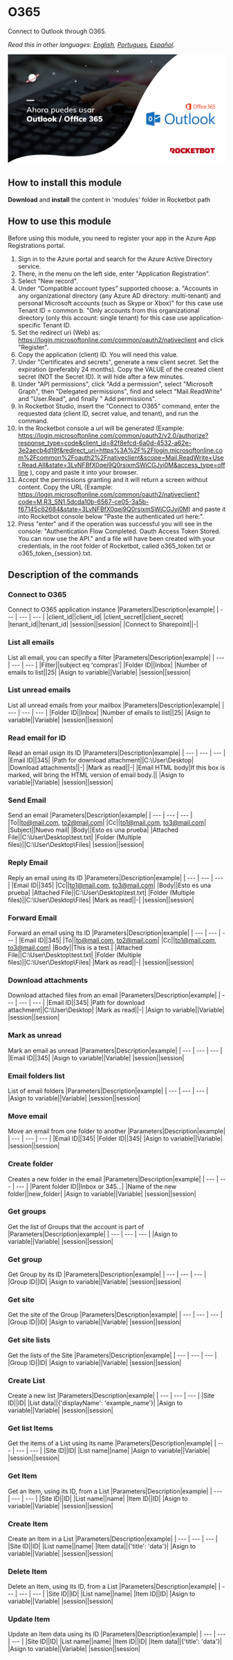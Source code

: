 



# O365

Connect to Outlook through O365.  
  
*Read this in other languages: [English](Manual_O365.md), [Portugues](Manual_O365_pr.md), [Español](Manual_O365_es.md).*

![banner](imgs/Banner_O365.png)
## How to install this module
  
__Download__ and __install__ the content in 'modules' folder in Rocketbot path  

## How to use this module

Before using this module, you need to register your app in the Azure App Registrations portal.

1. Sign in to the Azure portal and search for the Azure Active Directory service.
2. There, in the menu on the left side, enter "Application Registration".
3. Select "New record".
4. Under “Compatible account types” supported choose:
    a. "Accounts in any organizational directory (any Azure AD directory: multi-tenant) and personal Microsoft accounts (such as Skype or Xbox)" for this case use Tenant ID = common
    b. "Only accounts from this organizational directory (only this account: single tenant) for this case use application-specific Tenant ID.
5. Set the redirect uri (Web) as: https://login.microsoftonline.com/common/oauth2/nativeclient and click "Register".
6. Copy the application (client) ID. You will need this value.
7. Under "Certificates and secrets", generate a new client secret. Set the expiration (preferably 24 months). Copy the VALUE of the created client secret (NOT the Secret ID). It will hide after a few minutes.
8. Under "API permissions", click "Add a permission", select "Microsoft Graph", then "Delegated permissions", find and select "Mail.ReadWrite" and "User.Read", and finally " Add permissions".
9.  In Rocketbot Studio, insert the "Connect to O365" command, enter the requested data (client ID, secret value, and tenant), and run the command.
10. In the Rocketbot console a url will be generated (Example: https://login.microsoftonline.com/common/oauth2/v2.0/authorize?response_type=code&client_id=82f8efcd-6a0d-4532-a62e-3e2aecb4d19f&redirect_uri=https%3A%2F%2Flogin.microsoftonline.com%2Fcommon%2Foauth2%2Fnativeclient&scope=Mail.ReadWrite+User.Read.All&state=3LvNFBfX0qej9Q0rsixmSWjCGJyi0M&access_type=offline ), copy and paste it into your browser.
11. Accept the permissions granting and it will return a screen without content. Copy the URL (Example: https://login.microsoftonline.com/common/oauth2/nativeclient?code=M.R3_SN1.5dcda10b-6567-ce05-3a5b-f67145c62684&state=3LvNFBfX0qej9Q0rsixmSWjCGJyi0M) and paste it into Rocketbot console below "Paste the authenticated url here:".
12. Press "enter" and if the operation was successful you will see in the console: "Authentication Flow Completed. Oauth Access Token Stored. You can now use the API." and a file will have been created with your credentials, in the root folder of Rocketbot, called o365_token.txt or o365_token_{session}.txt.

## Description of the commands

### Connect to O365
  
Connect to O365 application instance
|Parameters|Description|example|
| --- | --- | --- |
|client_id||client_id|
|client_secret||client_secret|
|tenant_id||tenant_id|
|session||session|
|Connect to Sharepoint||-|

### List all emails
  
List all email, you can specify a filter
|Parameters|Description|example|
| --- | --- | --- |
|Filter||subject eq 'compras'|
|Folder ID||Inbox|
|Number of emails to list||25|
|Asign to variable||Variable|
|session||session|

### List unread emails
  
List all unread emails from your mailbox
|Parameters|Description|example|
| --- | --- | --- |
|Folder ID||Inbox|
|Number of emails to list||25|
|Asign to variable||Variable|
|session||session|

### Read email for ID
  
Read an email usign its ID
|Parameters|Description|example|
| --- | --- | --- |
|Email ID||345|
|Path for download attachment||C:\User\Desktop|
|Download attachments||-|
|Mark as read||-|
|Email HTML body|If this box is marked, will bring the HTML version of email body.||
|Asign to variable||Variable|
|session||session|

### Send Email
  
Send an email
|Parameters|Description|example|
| --- | --- | --- |
|To||to@mail.com, to2@mail.com|
|Cc||to1@mail.com, to3@mail.com|
|Subject||Nuevo mail|
|Body||Esto es una prueba|
|Attached File||C:\User\Desktop\test.txt|
|Folder (Multiple files)||C:\User\Desktop\Files|
|session||session|

### Reply Email
  
Reply an email using its ID
|Parameters|Description|example|
| --- | --- | --- |
|Email ID||345|
|Cc||to1@mail.com, to3@mail.com|
|Body||Esto es una prueba|
|Attached File||C:\User\Desktop\test.txt|
|Folder (Multiple files)||C:\User\Desktop\Files|
|Mark as read||-|
|session||session|

### Forward Email
  
Forward an email using its ID
|Parameters|Description|example|
| --- | --- | --- |
|Email ID||345|
|To||to@mail.com, to2@mail.com|
|Cc||to1@mail.com, to3@mail.com|
|Body||This is a test.|
|Attached File||C:\User\Desktop\test.txt|
|Folder (Multiple files)||C:\User\Desktop\Files|
|Mark as read||-|
|session||session|

### Download attachments
  
Download attached files from an email
|Parameters|Description|example|
| --- | --- | --- |
|Email ID||345|
|Path for download attachment||C:\User\Desktop|
|Mark as read||-|
|Asign to variable||Variable|
|session||session|

### Mark as unread
  
Mark an email as unread
|Parameters|Description|example|
| --- | --- | --- |
|Email ID||345|
|Asign to variable||Variable|
|session||session|

### Email folders list
  
List of email folders
|Parameters|Description|example|
| --- | --- | --- |
|Asign to variable||Variable|
|session||session|

### Move email
  
Move an email from one folder to another
|Parameters|Description|example|
| --- | --- | --- |
|Email ID||345|
|Folder ID||345|
|Asign to variable||Variable|
|session||session|

### Create folder
  
Creates a new folder in the email
|Parameters|Description|example|
| --- | --- | --- |
|Parent folder ID||Inbox or 345...|
|Name of the new folder||new_folder|
|Asign to variable||Variable|
|session||session|

### Get groups
  
Get the list of Groups that the account is part of
|Parameters|Description|example|
| --- | --- | --- |
|Asign to variable||Variable|
|session||session|

### Get group
  
Get Group by its ID
|Parameters|Description|example|
| --- | --- | --- |
|Group ID||ID|
|Asign to variable||Variable|
|session||session|

### Get site
  
Get the site of the Group
|Parameters|Description|example|
| --- | --- | --- |
|Group ID||ID|
|Asign to variable||Variable|
|session||session|

### Get site lists
  
Get the lists of the Site
|Parameters|Description|example|
| --- | --- | --- |
|Group ID||ID|
|Asign to variable||Variable|
|session||session|

### Create List
  
Create a new list
|Parameters|Description|example|
| --- | --- | --- |
|Site ID||ID|
|List data||{'displayName': 'example_name'}|
|Asign to variable||Variable|
|session||session|

### Get list Items
  
Get the items of a List using its name
|Parameters|Description|example|
| --- | --- | --- |
|Site ID||ID|
|List name||name|
|Asign to variable||Variable|
|session||session|

### Get Item
  
Get an Item, using its ID, from a List
|Parameters|Description|example|
| --- | --- | --- |
|Site ID||ID|
|List name||name|
|Item ID||ID|
|Asign to variable||Variable|
|session||session|

### Create Item
  
Create an Item in a List
|Parameters|Description|example|
| --- | --- | --- |
|Site ID||ID|
|List name||name|
|Item data||{'title': 'data'}|
|Asign to variable||Variable|
|session||session|

### Delete Item
  
Delete an Item, using its ID, from a List
|Parameters|Description|example|
| --- | --- | --- |
|Site ID||ID|
|List name||name|
|Item ID||ID|
|Asign to variable||Variable|
|session||session|

### Update Item
  
Update an Item data using its ID
|Parameters|Description|example|
| --- | --- | --- |
|Site ID||ID|
|List name||name|
|Item ID||ID|
|Item data||{'title': 'data'}|
|Asign to variable||Variable|
|session||session|

